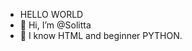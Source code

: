 - HELLO WORLD
- 👋 Hi, I’m @Solitta
- 💯 I know HTML and beginner PYTHON.




<!---
Solitta/Solitta is a ✨ special ✨ repository because its `README.md` (this file) appears on your GitHub profile.
You can click the Preview link to take a look at your changes.
--->

